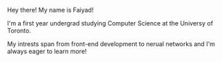 Hey there! My name is Faiyad!

I'm a first year undergrad studying Computer Science at the Universy of Toronto.

My intrests span from front-end development to nerual networks and I'm always eager to learn more!



